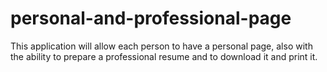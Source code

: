 # personal-and-professional-page
This application will allow each person to have a personal page, also with the ability to prepare a professional resume and to download it and print it.
